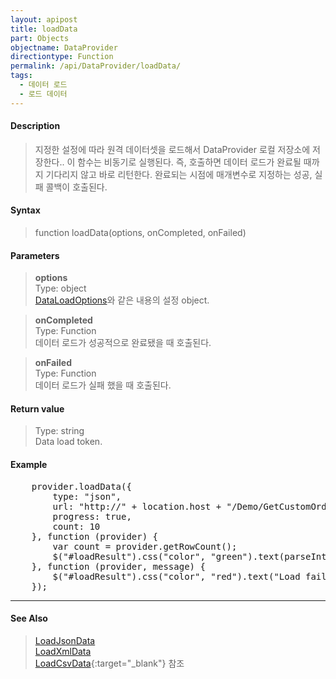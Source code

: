 ```yaml
---
layout: apipost
title: loadData
part: Objects
objectname: DataProvider
directiontype: Function
permalink: /api/DataProvider/loadData/
tags:
  - 데이터 로드
  - 로드 데이터
---
```



#### Description

> 지정한 설정에 따라 원격 데이터셋을 로드해서 DataProvider 로컬 저장소에 저장한다.. 이 함수는 비동기로 실행된다. 즉, 호출하면 데이터 로드가 완료될 때까지 기다리지 않고 바로 리턴한다. 완료되는 시점에 매개변수로 지정하는 성공, 실패 콜백이 호출된다.

#### Syntax

> function loadData(options, onCompleted, onFailed)

#### Parameters

> **options**  
> Type: object  
> [DataLoadOptions](/api/types/DataLoadOptions)와 같은 내용의 설정 object.  

> **onCompleted**  
> Type: Function  
> 데이터 로드가 성공적으로 완료됐을 때 호출된다.  

> **onFailed**  
> Type: Function  
> 데이터 로드가 실패 했을 때 호출된다.  

#### Return value

> Type: string  
> Data load token.  

#### Example

<pre class="prettyprint">
    provider.loadData({
        type: "json",
        url: "http://" + location.host + "/Demo/GetCustomOrders",
        progress: true,
        count: 10
    }, function (provider) {
        var count = provider.getRowCount();
        $("#loadResult").css("color", "green").text(parseInt(count).toLocaleString() + " rows loaded.").show();
    }, function (provider, message) {
        $("#loadResult").css("color", "red").text("Load failed: " + message).show();
    });
</pre>

---

#### See Also

> [LoadJsonData](http://demo.realgrid.com/Demo/LoadJsonData)<br/>
[LoadXmlData](http://demo.realgrid.com/Demo/LoadXmlData)<br/>
[LoadCsvData](http://demo.realgrid.com/Demo/LoadCsvData){:target="_blank"} 참조